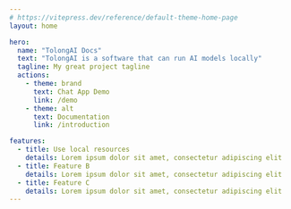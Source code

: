 ```yaml
---
# https://vitepress.dev/reference/default-theme-home-page
layout: home

hero:
  name: "TolongAI Docs"
  text: "TolongAI is a software that can run AI models locally"
  tagline: My great project tagline
  actions:
    - theme: brand
      text: Chat App Demo
      link: /demo
    - theme: alt
      text: Documentation
      link: /introduction

features:
  - title: Use local resources
    details: Lorem ipsum dolor sit amet, consectetur adipiscing elit
  - title: Feature B
    details: Lorem ipsum dolor sit amet, consectetur adipiscing elit
  - title: Feature C
    details: Lorem ipsum dolor sit amet, consectetur adipiscing elit
---
```


